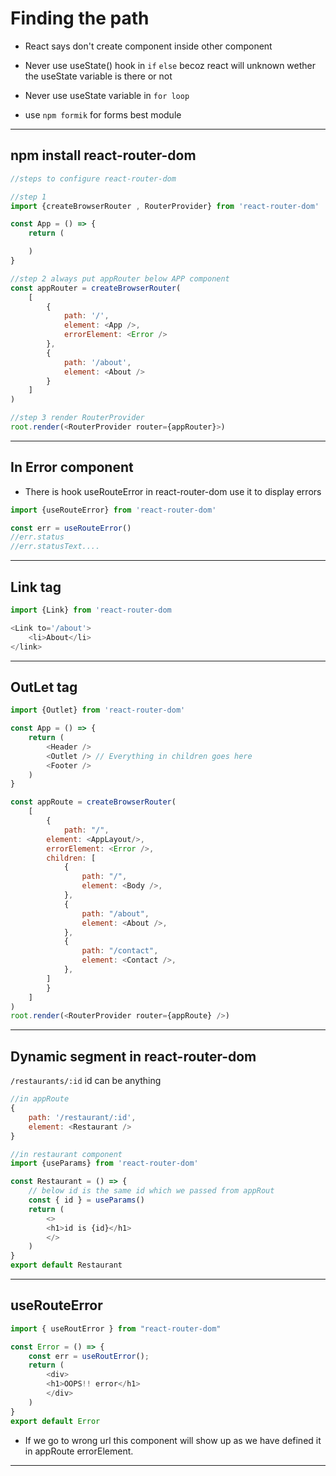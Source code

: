 # Finding the path

- React says don't create component inside other  component
- Never use useState() hook in `if` `else` becoz react will unknown wether the useState variable is there or not

- Never use useState  variable in `for loop`

- use `npm formik` for forms best module

***
## npm install react-router-dom

```js
//steps to configure react-router-dom

//step 1
import {createBrowserRouter , RouterProvider} from 'react-router-dom'

const App = () => {
    return (

    )
}

//step 2 always put appRouter below APP component
const appRouter = createBrowserRouter(
    [
        {
            path: '/',
            element: <App />,
            errorElement: <Error />
        },
        {
            path: '/about',
            element: <About />
        }
    ]
)

//step 3 render RouterProvider
root.render(<RouterProvider router={appRouter}>)

```
***

## In Error component
- There is hook useRouteError in react-router-dom use it to display errors
```js
import {useRouteError} from 'react-router-dom'

const err = useRouteError()
//err.status
//err.statusText....
```
***

## Link tag

```js
import {Link} from 'react-router-dom

<Link to='/about'>
    <li>About</li>
</link>
```
***
## OutLet tag

```js
import {Outlet} from 'react-router-dom'

const App = () => {
    return (
        <Header />
        <Outlet /> // Everything in children goes here
        <Footer />
    )
}

const appRoute = createBrowserRouter(
    [
        {
            path: "/",
        element: <AppLayout/>,
        errorElement: <Error />,
        children: [
            {
                path: "/",
                element: <Body />,
            },
            {
                path: "/about",
                element: <About />,
            },
            {
                path: "/contact",
                element: <Contact />,
            },
        ]
        }
    ]
)
root.render(<RouterProvider router={appRoute} />)

```
***
## Dynamic segment in react-router-dom
`/restaurants/:id` id can be anything

```js
//in appRoute
{
    path: '/restaurant/:id',
    element: <Restaurant />
}

//in restaurant component
import {useParams} from 'react-router-dom'

const Restaurant = () => {
    // below id is the same id which we passed from appRout
    const { id } = useParams()
    return (
        <>
        <h1>id is {id}</h1>
        </>
    )
}
export default Restaurant
```
***
## useRouteError

```js
import { useRoutError } from "react-router-dom"

const Error = () => {
    const err = useRoutError();
    return (
        <div>
        <h1>OOPS!! error</h1>
        </div>
    )
}
export default Error

```
- If we go to wrong url this component will show up as we have defined it in appRoute errorElement.

***


